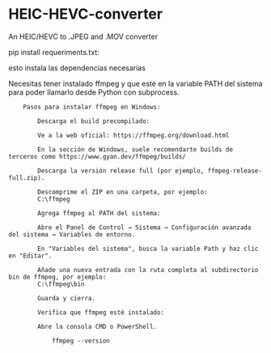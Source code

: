 # HEIC-HEVC-converter
An HEIC/HEVC to .JPEG and .MOV converter


pip install requeriments.txt: 

esto instala las dependencias necesarias

Necesitas tener instalado ffmpeg y que esté en la variable PATH del sistema para poder llamarlo desde Python con subprocess.


        Pasos para instalar ffmpeg en Windows:

            Descarga el build precompilado:

            Ve a la web oficial: https://ffmpeg.org/download.html

            En la sección de Windows, suele recomendarte builds de terceros como https://www.gyan.dev/ffmpeg/builds/

            Descarga la versión release full (por ejemplo, ffmpeg-release-full.zip).

            Descomprime el ZIP en una carpeta, por ejemplo:
            C:\ffmpeg

            Agrega ffmpeg al PATH del sistema:

            Abre el Panel de Control → Sistema → Configuración avanzada del sistema → Variables de entorno.

            En "Variables del sistema", busca la variable Path y haz clic en "Editar".

            Añade una nueva entrada con la ruta completa al subdirectorio bin de ffmpeg, por ejemplo:
            C:\ffmpeg\bin

            Guarda y cierra.

            Verifica que ffmpeg esté instalado:

            Abre la consola CMD o PowerShell.

                ffmpeg --version



        
